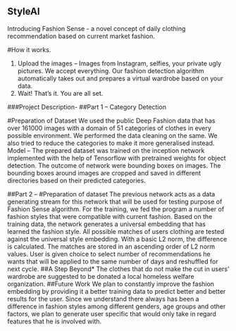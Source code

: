 ## StyleAI
Introducing Fashion Sense - a novel concept of daily clothing recommendation based on current market fashion.

#How it works. 
1.	Upload the images – Images from Instagram, selfies, your private ugly pictures. We accept everything. Our fashion detection algorithm automatically takes out and prepares a virtual wardrobe based on your data.
2.	Wait! That’s it. You are all set.

###Project Description-
##Part 1 – Category Detection

#Preparation of Dataset
We used the public Deep Fashion data that has over 161000 images with a domain of 51 categories of clothes in every possible environment. We performed the data cleaning on the same. We also tried to reduce the categories to make it more generalised instead. 
Model – 
The prepared dataset was trained on the inception network implemented with the help of Tensorflow with pretrained weights for object detection. The outcome of network were bounding boxes on images. The bounding boxes around images are cropped and saved in different directories based on their predicted categories.

##Part 2 – 
#Preparation of dataset
The previous network acts as a data generating stream for this network that will be used for testing purpose of Fashion Sense algorithm. For the training, we fed the program  a number of fashion styles that were compatible with current fashion. Based on the training data, the network generates a universal embedding that has learned the fashion style. All possible matches of users clothing are tested against the universal style embedding. With a basic L2 norm, the difference is calculated. The matches are stored in an ascending order of L2 norm values. 
User is given choice to select number of recommendations he wants that will be applied to the same number of days and reshuffled for next cycle. 
##A Step Beyond*
The clothes that do not make the cut in users’ wardrobe are suggested to be donated a local homeless welfare organization.
##Future Work
We plan to constantly improve the fashion embedding by providing it a better training data to predict better and better results for the user. Since we understand there always has been a difference in fashion styles among different genders, age groups and other factors, we plan to generate user specific that would only take in regard features that he is involved with.
